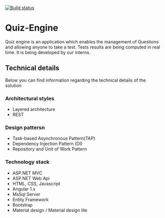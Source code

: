 [![Build status](https://ci.appveyor.com/api/projects/status/hssj5o1smn593gef/branch/master?svg=true)](https://ci.appveyor.com/project/Qubiz/quiz-engine/branch/master)

# Quiz-Engine
Quiz engine is an application which enables the management of Questions and allowing anyone to take a test. Tests results are being computed in real time. It is being developed by our interns.

## Technical details
Below you can find information regarding the technical details of the solution

### Architectural styles
 * Layered architecture
 * REST

### Design pattersn
 * Task-based Asynchronous Pattern(TAP)
 * Dependency Injection Pattern (DI)
 * Repository and Unit of Work Pattern

### Technology stack
 * ASP.NET MVC
 * ASP.NET Web Api
 * HTML, CSS, Javascript
 * Angular 1.x
 * MsSql Server
 * Entity Framework
 * Bootstrap
 * Material design / Material design lite
